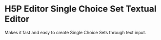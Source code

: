 H5P Editor Single Choice Set Textual Editor
==========

Makes it fast and easy to create Single Choice Sets through text input.
